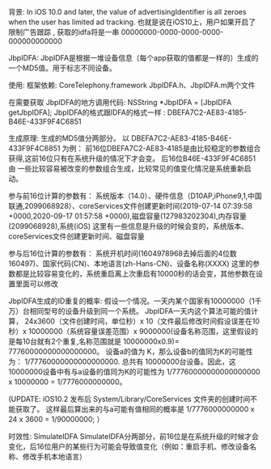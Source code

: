 背景:
In iOS 10.0 and later, the value of advertisingIdentifier is all zeroes when the user has limited ad tracking.
也就是说在iOS10上，用户如果开启了 限制广告跟踪 , 获取的idfa将是一串 00000000-0000-0000-0000-000000000000


JbpIDFA:
JbpIDFA是根据一堆设备信息（每个app获取的值都是一样的）生成的一个MD5值。用于标志不同设备。


使用:
框架依赖:
CoreTelephony.framework
JbpIDFA.h、JbpIDFA.m两个文件

在需要获取 JbpIDFA的地方调用代码:
NSString *JbpIDFA = [JbpIDFA getJbpIDFA];
JbpIDFA的格式跟IDFA的格式一样 : DBEFA7C2-AE83-4185-B46E-433F9F4C6851


生成原理:
生成的MD5值分两部分。
以 DBEFA7C2-AE83-4185-B46E-433F9F4C6851 为例：
前16位DBEFA7C2-AE83-4185是由比较稳定的参数组合获得,这前16位只有在系统升级的情况下才会变。
后16位B46E-433F9F4C6851 由 一些比较容易被改变的参数组合生成，比较常见的值变化情况是系统重新启动。

参与前16位计算的参数有：
系统版本（14.0）、硬件信息（D10AP,iPhone9,1,中国联通,2099068928）、coreServices文件创建更新时间(2019-07-14 07:39:58 +0000,2020-09-17 01:57:58 +0000),磁盘容量(127983202304),内存容量(2099068928),系统(iOS)
这里有一些信息是升级的时候会变的，系统版本、coreServices文件创建更新时间、磁盘容量

参与后16位计算的参数有：
系统开机时间(1604978968去掉后面的4位数 160497)、国家代码(CN)、本地语言(zh-Hans-CN)、设备名称(XXXX)
这里的参数都是比较容易变化的，系统重启离上次重启有10000秒的话会变，其他参数在设置里面可以修改


JbpIDFA生成的ID重复的概率:
假设一个情况。一天内某个国家有10000000（1千万）台相同型号的设备升级到同一个系统。
JbpIDFA一天内这个算法可能的值计算， 24x3600（文件创建时间，单位秒）x 10（文件最后修改时间假设误差在10秒）x 10000000（系统容量误差范围）x 9000000(设备名称范围，这里假设的是每10台就有2个重复,名称范围就是 10000000x0.9)= 77760000000000000000。
设备a的值为 K，那么设备b的值同为K的可能性为： 1/77760000000000000000. 总共有 10000000台设备。因此，这10000000设备中有与a设备的值同为K的可能性为 1/77760000000000000000 x 10000000 = 1/7776000000000。

(UPDATE: iOS10.2 发布后 System/Library/CoreServices 文件夹的创建时间不能获取了。 这样最后算出来的与a可能有值相同的概率是 1/7776000000000 x 24 x 3600 = 1/90000000; ）


时效性:
SimulateIDFA
SimulateIDFA分两部分，前16位是在系统升级的时候才会变化，后16位用户的某些行为可能会导致值变化（例如：重启手机、修改设备名称、修改手机本地语言）

